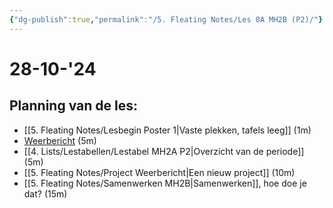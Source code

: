 ```yaml
---
{"dg-publish":true,"permalink":"/5. Fleating Notes/Les 0A MH2B (P2)/"}
---
```


# 28-10-'24

## Planning van de les:
- [[5. Fleating Notes/Lesbegin Poster 1\|Vaste plekken, tafels leeg]] (1m)
- [Weerbericht](https://npo.nl/start/serie/nos-journaal) (5m)
- [[4. Lists/Lestabellen/Lestabel MH2A P2\|Overzicht van de periode]] (5m)
- [[5. Fleating Notes/Project Weerbericht\|Een nieuw project]] (10m)
- [[5. Fleating Notes/Samenwerken MH2B\|Samenwerken]], hoe doe je dat? (15m)
